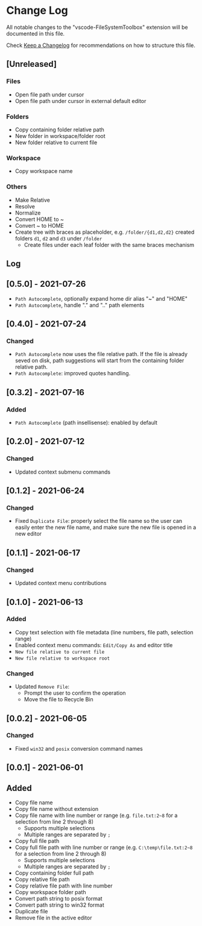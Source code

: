 # Change Log

All notable changes to the "vscode-FileSystemToolbox" extension will be documented in this file.

Check [Keep a Changelog](http://keepachangelog.com/) for recommendations on how to structure this file.

## [Unreleased]

### Files

* Open file path under cursor
* Open file path under cursor in external default editor

### Folders

* Copy containing folder relative path
* New folder in workspace/folder root
* New folder relative to current file

### Workspace

* Copy workspace name

### Others

* Make Relative
* Resolve
* Normalize
* Convert HOME to ~
* Convert ~ to HOME
* Create tree with braces as placeholder, e.g. `/folder/{d1,d2,d2}` created folders `d1`, `d2` and `d3` under `/folder`
  * Create files under each leaf folder with the same braces mechanism

## Log

## [0.5.0] - 2021-07-26

* `Path Autocomplete`, optionally expand home dir alias "~" and "HOME"
* `Path Autocomplete`, handle "." and ".." path elements

## [0.4.0] - 2021-07-24

### Changed

* `Path Autocomplete` now uses the file relative path. If the file is already seved on disk, path suggestions will start from the containing folder relative path.
* `Path Autocomplete`: improved quotes handling.

## [0.3.2] - 2021-07-16

### Added

* `Path Autocomplete` (path insellisense): enabled by default

## [0.2.0] - 2021-07-12

### Changed

* Updated context submenu commands

## [0.1.2] - 2021-06-24

### Changed

* Fixed `Duplicate File`: properly select the file name so the user can easily enter the new file name, and make sure the new file is opened in a new editor

## [0.1.1] - 2021-06-17

### Changed

* Updated context menu contributions

## [0.1.0] - 2021-06-13

### Added

* Copy text selection with file metadata (line numbers, file path, selection range)
* Enabled context menu commands: `Edit/Copy As` and editor title
* `New file relative to current file`
* `New file relative to workspace root`

### Changed

* Updated `Remove File`:
  * Prompt the user to confirm the operation
  * Move the file to Recycle Bin

## [0.0.2] - 2021-06-05

### Changed

* Fixed `win32` and `posix` conversion command names

## [0.0.1] - 2021-06-01

## Added

* Copy file name
* Copy file name without extension
* Copy file name with line number or range (e.g. `file.txt:2~8` for a selection from line 2 through 8)
  * Supports multiple selections
  * Multiple ranges are separated by `;`
* Copy full file path
* Copy full file path with line number or range (e.g. `C:\temp\file.txt:2~8` for a selection from line 2 through 8)
  * Supports multiple selections
  * Multiple ranges are separated by `;`
* Copy containing folder full path
* Copy relative file path
* Copy relative file path with line number
* Copy workspace folder path
* Convert path string to posix format
* Convert path string to win32 format
* Duplicate file
* Remove file in the active editor
